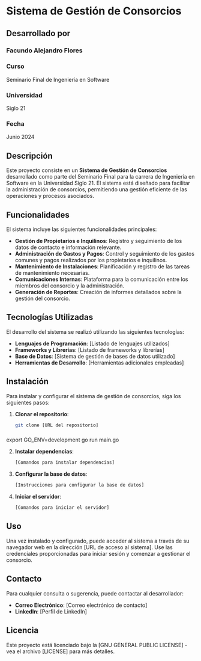 # Sistema de Gestión de Consorcios

## Desarrollado por

### Facundo Alejandro Flores

### Curso

Seminario Final de Ingeniería en Software

### Universidad

Siglo 21

### Fecha

Junio 2024

## Descripción

Este proyecto consiste en un **Sistema de Gestión de Consorcios** desarrollado como parte del Seminario Final para la carrera de Ingeniería en Software en la Universidad Siglo 21. El sistema está diseñado para facilitar la administración de consorcios, permitiendo una gestión eficiente de las operaciones y procesos asociados.

## Funcionalidades

El sistema incluye las siguientes funcionalidades principales:

- **Gestión de Propietarios e Inquilinos**: Registro y seguimiento de los datos de contacto e información relevante.
- **Administración de Gastos y Pagos**: Control y seguimiento de los gastos comunes y pagos realizados por los propietarios e inquilinos.
- **Mantenimiento de Instalaciones**: Planificación y registro de las tareas de mantenimiento necesarias.
- **Comunicaciones Internas**: Plataforma para la comunicación entre los miembros del consorcio y la administración.
- **Generación de Reportes**: Creación de informes detallados sobre la gestión del consorcio.

## Tecnologías Utilizadas

El desarrollo del sistema se realizó utilizando las siguientes tecnologías:

- **Lenguajes de Programación**: [Listado de lenguajes utilizados]
- **Frameworks y Librerías**: [Listado de frameworks y librerías]
- **Base de Datos**: [Sistema de gestión de bases de datos utilizado]
- **Herramientas de Desarrollo**: [Herramientas adicionales empleadas]

## Instalación

Para instalar y configurar el sistema de gestión de consorcios, siga los siguientes pasos:

1. **Clonar el repositorio**:

   ```bash
   git clone [URL del repositorio]
   ```

###

export GO_ENV=development
go run main.go

2. **Instalar dependencias**:

   ```bash
   [Comandos para instalar dependencias]
   ```

3. **Configurar la base de datos**:

   ```bash
   [Instrucciones para configurar la base de datos]
   ```

4. **Iniciar el servidor**:

   ```bash
   [Comandos para iniciar el servidor]
   ```

## Uso

Una vez instalado y configurado, puede acceder al sistema a través de su navegador web en la dirección [URL de acceso al sistema]. Use las credenciales proporcionadas para iniciar sesión y comenzar a gestionar el consorcio.

## Contacto

Para cualquier consulta o sugerencia, puede contactar al desarrollador:

- **Correo Electrónico**: [Correo electrónico de contacto]
- **LinkedIn**: [Perfil de LinkedIn]

## Licencia

Este proyecto está licenciado bajo la [GNU GENERAL PUBLIC LICENSE] - vea el archivo [LICENSE] para más detalles.

